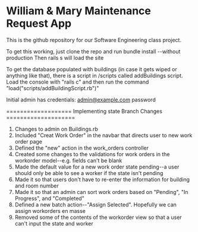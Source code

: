 William & Mary Maintenance Request App
======================================

This is the github repository for our Software Engineering class project.

To get this working, just clone the repo and run bundle install --without production 
Then rails s will load the site 

To get the database populated with buildings (in case it gets wiped or anything like that), there is a script in /scripts called addBuildings script. Load the console with "rails c" and then run the command "load("scripts/addBuildingScript.rb")"

Initial admin has credentials:
admin@example.com
password

=================== Implementing state Branch Changes ====================
1. Changes to admin  on Buildings.rb
2. Included "Creat Work Order" in the navbar that directs user to new work order page
3. Defined the "new" action in the work_orders controller
4. Created some changes to the validations for work orders in the workorder model--e.g. fields can't be blank
5. Made the default value for a new work order state pending--a user should only be able to see a worker if the state isn't pending
6. Made it so that users don't have to re-enter the information for building and room number
7. Made it so that an admin can sort work orders based on "Pending", "In Progress", and "Completed"
8. Defined a new batch action--"Assign Selected".  Hopefully we can assign workorders en masse
9. Removed some of the contents of the workorder view so that a user can't input the state and worker

